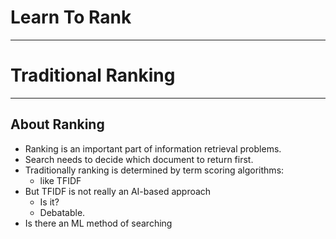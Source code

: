 # Learn To Rank

---

# Traditional Ranking

---

## About Ranking

 * Ranking is an important part of information retrieval problems.
 * Search needs to decide which document to return first.
 * Traditionally ranking is determined by term scoring algorithms:
   - like TFIDF
 * But TFIDF is not really an AI-based approach
   - Is it?
   - Debatable.
 * Is there an ML method of searching

##  


